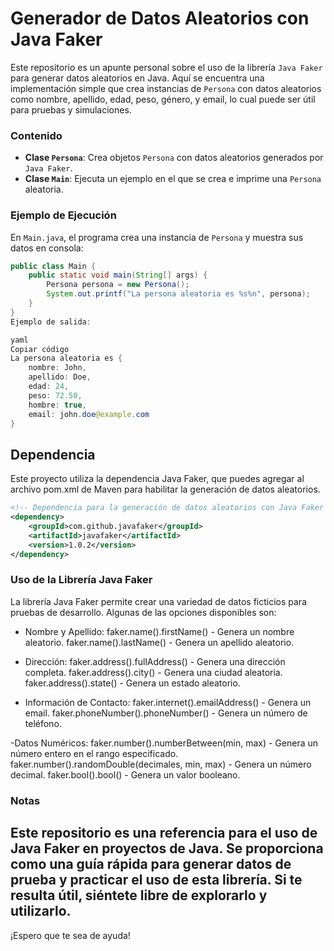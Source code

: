 # Generador de Datos Aleatorios con Java Faker

Este repositorio es un apunte personal sobre el uso de la librería `Java Faker` para generar datos aleatorios en Java. Aquí se encuentra una implementación simple que crea instancias de `Persona` con datos aleatorios como nombre, apellido, edad, peso, género, y email, lo cual puede ser útil para pruebas y simulaciones.

### Contenido

- **Clase `Persona`**: Crea objetos `Persona` con datos aleatorios generados por `Java Faker`.
- **Clase `Main`**: Ejecuta un ejemplo en el que se crea e imprime una `Persona` aleatoria.

### Ejemplo de Ejecución

En `Main.java`, el programa crea una instancia de `Persona` y muestra sus datos en consola:

```java
public class Main {
    public static void main(String[] args) {
        Persona persona = new Persona();
        System.out.printf("La persona aleatoria es %s%n", persona);
    }
}
Ejemplo de salida:

yaml
Copiar código
La persona aleatoria es {
    nombre: John,
    apellido: Doe,
    edad: 24,
    peso: 72.50,
    hombre: true,
    email: john.doe@example.com
}
```

## Dependencia
Este proyecto utiliza la dependencia Java Faker, que puedes agregar al archivo pom.xml de Maven para habilitar la generación de datos aleatorios.

```xml
<!-- Dependencia para la generación de datos aleatorios con Java Faker -->
<dependency>
    <groupId>com.github.javafaker</groupId>
    <artifactId>javafaker</artifactId>
    <version>1.0.2</version>
</dependency>
```

### Uso de la Librería Java Faker
La librería Java Faker permite crear una variedad de datos ficticios para pruebas de desarrollo. Algunas de las opciones disponibles son:

- Nombre y Apellido:
faker.name().firstName() - Genera un nombre aleatorio.
faker.name().lastName() - Genera un apellido aleatorio.

- Dirección:
faker.address().fullAddress() - Genera una dirección completa.
faker.address().city() - Genera una ciudad aleatoria.
faker.address().state() - Genera un estado aleatorio.

- Información de Contacto:
faker.internet().emailAddress() - Genera un email.
faker.phoneNumber().phoneNumber() - Genera un número de teléfono.

-Datos Numéricos:
faker.number().numberBetween(min, max) - Genera un número entero en el rango especificado.
faker.number().randomDouble(decimales, min, max) - Genera un número decimal.
faker.bool().bool() - Genera un valor booleano.

### Notas
Este repositorio es una referencia para el uso de Java Faker en proyectos de Java. Se proporciona como una guía rápida para generar datos de prueba y practicar el uso de esta librería. Si te resulta útil, siéntete libre de explorarlo y utilizarlo.
---
¡Espero que te sea de ayuda!
